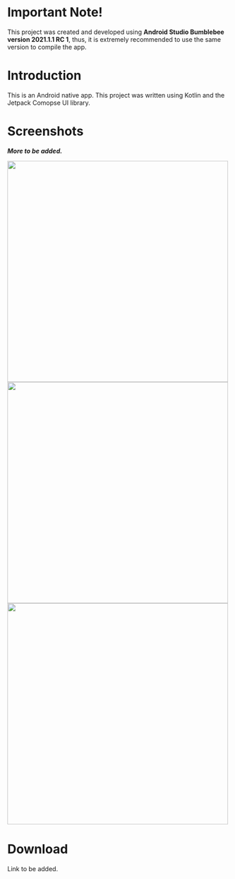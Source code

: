 # Important Note!
This project was created and developed using **Android Studio Bumblebee version 2021.1.1 RC 1**, thus, it is extremely recommended to use the same version to compile the app.

# Introduction
This is an Android native app.
This project was written using Kotlin and the Jetpack Comopse UI library. 

# Screenshots
***More to be added.***

<img src="https://user-images.githubusercontent.com/20232485/149078152-beea1062-e5c0-4f94-a3b1-75b1fb5ec537.png" width="500" />

<img src="https://user-images.githubusercontent.com/20232485/149094442-4c4bcc5b-2c33-4115-9a25-5a0491a486cf.png" width="500" />

<img src="https://user-images.githubusercontent.com/20232485/149117583-01cfa96e-476b-4665-99e8-947895d9f30a.png" width="500" />


# Download
Link to be added.

